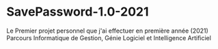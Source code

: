 # SavePassword-1.0-2021
Le Premier projet personnel que j'ai effectuer en première année (2021)
Parcours Informatique de Gestion, Génie Logiciel et Intelligence Artificiel


